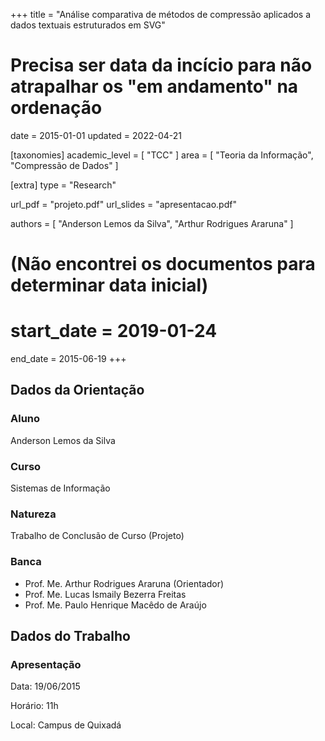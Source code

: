 +++
title = "Análise comparativa de métodos de compressão aplicados a dados textuais estruturados em SVG"
# Precisa ser data da incício para não atrapalhar os "em andamento" na ordenação
date = 2015-01-01
updated = 2022-04-21

[taxonomies]
academic_level = [ "TCC" ]
area = [ "Teoria da Informação", "Compressão de Dados" ]

[extra]
type = "Research"

url_pdf = "projeto.pdf"
url_slides = "apresentacao.pdf"

authors = [ "Anderson Lemos da Silva", "Arthur Rodrigues Araruna" ]

# (Não encontrei os documentos para determinar data inicial)
# start_date = 2019-01-24
end_date = 2015-06-19
+++

## Dados da Orientação

### Aluno

Anderson Lemos da Silva

### Curso

Sistemas de Informação

### Natureza

Trabalho de Conclusão de Curso (Projeto)

### Banca

- Prof. Me. Arthur Rodrigues Araruna (Orientador)
- Prof. Me. Lucas Ismaily Bezerra Freitas
- Prof. Me. Paulo Henrique Macêdo de Araújo

## Dados do Trabalho

### Apresentação

Data: 19/06/2015

Horário: 11h

Local: Campus de Quixadá
